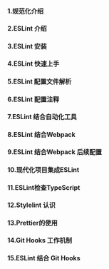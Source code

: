 #### 1.规范化介绍

#### 2.ESLint 介绍

#### 3.ESLint 安装

#### 4.ESLint 快速上手

#### 5.ESLint 配置文件解析

#### 6.ESLint 配置注释

#### 7.ESLint 结合自动化工具

#### 8.ESLint 结合Webpack

#### 9.ESLint 结合Webpack 后续配置

#### 10.现代化项目集成ESLint

#### 11.ESLint检查TypeScript

#### 12.Stylelint 认识

#### 13.Prettier的使用

#### 14.Git Hooks 工作机制

#### 15.ESLint 结合 Git Hooks

